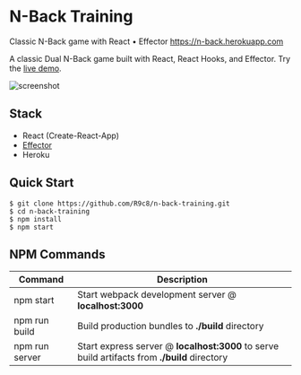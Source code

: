 # N-Back Training
Classic N-Back game with React • Effector https://n-back.herokuapp.com

A classic Dual N-Back game built with React, React Hooks, and Effector. Try the [live demo](https://n-back.herokuapp.com).

![screenshot](https://habrastorage.org/webt/ve/17/bf/ve17bfzycco7crulazxluqyc0ni.jpeg)


Stack
-----

- React (Create-React-App)
- [Effector](https://github.com/zerobias/effector)
- Heroku


Quick Start
-----------

```shell
$ git clone https://github.com/R9c8/n-back-training.git
$ cd n-back-training
$ npm install
$ npm start
```


NPM Commands
------------

|Command|Description|
|---|---|
|npm start|Start webpack development server @ **localhost:3000**|
|npm run build|Build production bundles to **./build** directory|
|npm run server|Start express server @ **localhost:3000** to serve build artifacts from **./build** directory|
